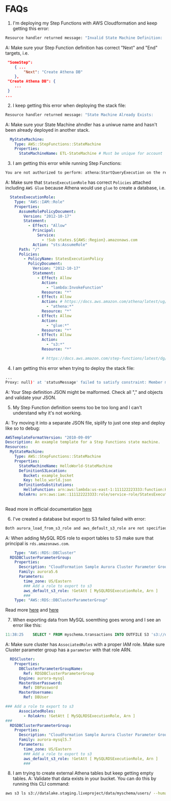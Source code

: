 # FAQs

1. I'm deploying my Step Functions with AWS Cloudformation and keep getting this error:

```sh
Resource handler returned message: "Invalid State Machine Definition: 'MISSING_TRANSITION_TARGET: Missing 'Next' target: 
```
A: Make sure your Step Function definition has correct "Next" and "End" targets, i.e.
```json
 "SomeStep":
    { ...
        "Next": "Create Athena DB"
    },
 "Create Athena DB": {
    ...
 }
...
```

2. I keep getting this error when deploying the stack file: 
```sh
Resource handler returned message: "State Machine Already Exists: 
```
A: Make sure your State Machine ahndler has a uniwue name and hasn't been already deployed in another stack.
```yaml
  MyStateMachine:
    Type: AWS::StepFunctions::StateMachine
    Properties:
      StateMachineName: ETL-StateMachine # Must be unique for account
```


3. I am getting this error while running Step Functions:
```sh
You are not authorized to perform: athena:StartQueryExecution on the resource. 
```



A: Make sure that `StatesExecutionRole` has correct `Policies` attached including `AWS Glue` because Athena would use `glue` to create a database, i.e.
```yaml
  StatesExecutionRole:
    Type: "AWS::IAM::Role"
    Properties:
      AssumeRolePolicyDocument:
        Version: "2012-10-17"
        Statement:
          - Effect: "Allow"
            Principal:
              Service:
                - !Sub states.${AWS::Region}.amazonaws.com
            Action: "sts:AssumeRole"
      Path: "/"
      Policies:
        - PolicyName: StatesExecutionPolicy
          PolicyDocument:
            Version: "2012-10-17"
            Statement:
              - Effect: Allow
                Action:
                  - "lambda:InvokeFunction"
                Resource: "*"
              - Effect: Allow
                Action: # https://docs.aws.amazon.com/athena/latest/ug/udf-iam-access.html
                  - "athena:*"
                Resource: "*"
              - Effect: Allow
                Action:
                  - "glue:*"
                Resource: "*"
              - Effect: Allow
                Action:
                  - "s3:*"
                Resource: "*"

                # https://docs.aws.amazon.com/step-functions/latest/dg/connect-athena.html
```


4. I am getting this error when trying to deploy the stack file:
```sh
...
Proxy: null)' at 'statusMessage' failed to satisfy constraint: Member must have length less than or equal to 1024
```

A: Your Step definition JSON might be malformed. Check all "," and objects and validate your JSON.


5. My Step Function definition seems too be too long and I can't understand why it's not working.

A: Try moving it into a separate JSON file, siplify to just one step and deploy like so to debug:

```yaml
AWSTemplateFormatVersion: "2010-09-09"
Description: An example template for a Step Functions state machine.
Resources:
  MyStateMachine:
    Type: AWS::StepFunctions::StateMachine
    Properties:
      StateMachineName: HelloWorld-StateMachine
      DefinitionS3Location:
        Bucket: example_bucket
        Key: hello_world.json
      DefinitionSubstitutions:
        HelloFunction: arn:aws:lambda:us-east-1:111122223333:function:HelloFunction
      RoleArn: arn:aws:iam::111122223333:role/service-role/StatesExecutionRole-us-east-1
         
```

Read more in official documentation [here](https://docs.aws.amazon.com/AWSCloudFormation/latest/UserGuide/aws-resource-stepfunctions-statemachine.html)

6. I've created a database but export to S3 failed failed with error:
```sh
Both aurora_load_from_s3_role and aws_default_s3_role are not specified, please see documentation for more details
```

A: When adding MySQL RDS role to export tables to S3 make sure that principal is `rds.amazonaws.com`.
```yaml
    Type: "AWS::RDS::DBCluster"
  RDSDBClusterParameterGroup: 
    Properties: 
      Description: "CloudFormation Sample Aurora Cluster Parameter Group"
      Family: aurora5.6
      Parameters: 
        time_zone: US/Eastern
        ### Add a role to export to s3
        aws_default_s3_role: !GetAtt [ MySQLRDSExecutionRole, Arn ]
        ###
    Type: "AWS::RDS::DBClusterParameterGroup"
```

Read more [here](https://docs.aws.amazon.com/AmazonRDS/latest/UserGuide/UsingWithRDS.IAM.ServiceLinkedRoles.html) and [here](https://docs.aws.amazon.com/AmazonRDS/latest/AuroraUserGuide/AuroraMySQL.Integrating.Authorizing.IAM.AddRoleToDBCluster.html#aurora_cluster_params_iam_roles)

7. When exporting data from MySQL soemthing goes wrong and I see an error like this:
```sql
11:38:25	SELECT * FROM myschema.transactions INTO OUTFILE S3 's3://datalake.staging.liveproject/data/myschema/mytable/users'  FIELDS TERMINATED BY ',' LINES TERMINATED BY '\n'	Error Code: 1871. S3 API returned error: Missing Credentials: Cannot instantiate S3 Client	0.024 sec
```
A: Make sure cluster has `AssociatedRoles` with a proper IAM role. Make sure Cluster parameter group has a `parameter` with that role ARN.

```yaml
  RDSCluster: 
    Properties: 
      DBClusterParameterGroupName: 
        Ref: RDSDBClusterParameterGroup
      Engine: aurora-mysql
      MasterUserPassword: 
        Ref: DBPassword
      MasterUsername: 
        Ref: DBUser

### Add a role to export to s3
      AssociatedRoles:
        - RoleArn: !GetAtt [ MySQLRDSExecutionRole, Arn ]
###
  RDSDBClusterParameterGroup: 
    Properties: 
      Description: "CloudFormation Sample Aurora Cluster Parameter Group"
      Family: aurora-mysql5.7
      Parameters: 
        time_zone: US/Eastern
        ### Add a role to export to s3
        aws_default_s3_role: !GetAtt [ MySQLRDSExecutionRole, Arn ]
        ###
```

8. I am trying to create external Athena tables but keep getting empty tables.
A: Validate that data exists in your bucket. You can do this by running this CLI command:
```sh
aws s3 ls s3://datalake.staging.liveproject/data/myschema/users/ --human-readable --summarize --recursive
```